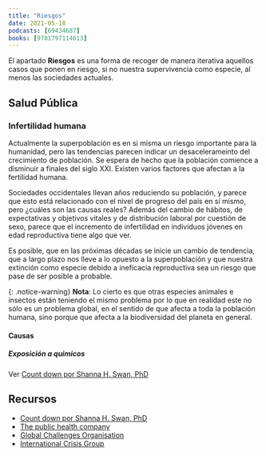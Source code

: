 ```yaml
---
title: "Riesgos"
date: 2021-05-18
podcasts: [69434687]
books: [9781797114613]
---
```


El apartado **Riesgos** es una forma de recoger de manera iterativa aquellos casos que ponen en riesgo, si no nuestra supervivencia como especie, al menos las sociedades actuales.


## Salud Pública
### Infertilidad humana

Actualmente la superpoblación es en si misma un riesgo importante para la humanidad, pero las tendencias parecen indicar un desacelerameinto del crecimiento de población. Se espera de hecho que la población comience a disminuir a finales del siglo XXI. Existen varios factores que afectan a la fertilidad humana.

Sociedades occidentales llevan años reduciendo su población, y parece que esto está relacionado con el nivel de progreso del país en sí mismo, pero ¿cuáles son las causas reales? Además del cambio de hábitos, de expectativas y objetivos vitales y de distribución laboral por cuestión de sexo, parece que el incremento de infertilidad en individuos jóvenes en edad reproductiva tiene algo que ver.

Es posible, que en las próximas décadas se inicie un cambio de tendencia, que a largo plazo nos lleve a lo opuesto a la superpoblación y que nuestra extinción como especie debido a ineficacia reproductiva sea un riesgo que pase de ser posible a probable.

{: .notice-warning}
**Nota**: Lo cierto es que otras especies animales e insectos están teniendo el mismo problema por lo que en realidad este no sólo es un problema global, en el sentido de que afecta a toda la población humana, sino porque que afecta a la biodiversidad del planeta en general.

#### Causas
##### Exposición a quimicos
Ver [Count down por Shanna H. Swan, PhD](/libros/reviews/count-down/)

## Recursos 
- [Count down por Shanna H. Swan, PhD](/libros/reviews/count-down/)
- [The public health company](https://www.thepublichealthco.com/)
- [Global Challenges Organisation](https://globalchallenges.org/)
- [International Crisis Group](https://www.crisisgroup.org/)



